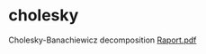# cholesky
Cholesky-Banachiewicz decomposition
[Raport.pdf](https://github.com/Fersoil/cholesky/files/10333785/Raport.pdf)
